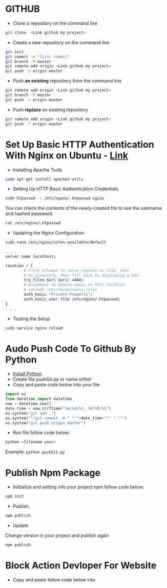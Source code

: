 # GITHUB
* Clone a repository on the command line
``` bash
git clone  <Link github my project>
```

* Create a new repository on the command line
``` bash
git init
git commit -m "first commit"
git branch -M master
git remote add origin <Link github my project>
git push -u origin master
```
* Push **an existing** repository from the command line
``` bash
git remote add origin <Link github my project>
git branch -M master
git push -u origin master
```
* Push **replace** an existing repository
``` bash
git remote add origin <Link github my project>
git push -f origin master
```

#  Set Up Basic HTTP Authentication With Nginx on Ubuntu - [Link](https://www.digitalocean.com/community/tutorials/how-to-set-up-basic-http-authentication-with-nginx-on-ubuntu-14-04)
* Installing Apache Tools
``` bash
sudo apt-get install apache2-utils
```
* Setting Up HTTP Basic Authentication Credentials

``` bash
sudo htpasswd -c /etc/nginx/.htpasswd nginx
```
You can check the contents of the newly-created file to see the username and hashed password.
``` bash
cat /etc/nginx/.htpasswd
```
* Updating the Nginx Configuration
``` bash
sudo nano /etc/nginx/sites-available/default
```
``` bash
. . .
server_name localhost;

location / {
        # First attempt to serve request as file, then
        # as directory, then fall back to displaying a 404.
        try_files $uri $uri/ =404;
        # Uncomment to enable naxsi on this location
        # include /etc/nginx/naxsi.rules
        auth_basic "Private Property";
        auth_basic_user_file /etc/nginx/.htpasswd;
}
. . .
```
* Testing the Setup
``` bash
sudo service nginx reload
```

# Audo Push Code To Github By Python
* [Install Python](https://www.python.org/)
* Create file pushGit.py or name orther
* Copy and paste code below into your file
``` python
import os
from datetime import datetime
now = datetime.now()
date_time = now.strftime("%m/%d/%Y, %H:%M:%S")
os.system("git add .")
os.system("""git commit -m " """+date_time+""" " """)
os.system("git push origin master")
```
* Run file follow code below:
```bash
python <filename your>
```
Example: ``` python pushGit.py ```

# Publish Npm Package
* Inittialize and setting info your project npm follow code below:
```bash
npm init
```
* Publish:
```bash
npm publish
```
* Update

Change version in your project and publish again
```bash
npm publish
```
# Block Action Devloper For Website
* Copy and paste follow code below into <script> tag:
```javascript
 document.addEventListener('contextmenu', event => event.preventDefault());
document.addEventListener("keydown", function (e) {
    //document.onkeydown = function(e) {
    // "I" key
    if (e.ctrlKey && e.shiftKey && e.keyCode == 73) {
        alert("Hành động đã bị chặn !");
        e.preventDefault();
    }
    // "J" key
    if (e.ctrlKey && e.shiftKey && e.keyCode == 74) {
        alert("Hành động đã bị chặn !");
        e.preventDefault();
    }
    // "S" key + macOS
    if (e.keyCode == 83 && (navigator.platform.match("Mac") ? e.metaKey : e.ctrlKey)) {
        alert("Hành động đã bị chặn !");
        e.preventDefault();
    }
    // "U" key
    if (e.ctrlKey && e.keyCode == 85) {
        alert("Hành động đã bị chặn !");
        e.preventDefault();
    }
    // "F12" key
    if (event.keyCode == 123) {
        alert("Hành động đã bị chặn !");
        e.preventDefault();
    }
}, false);
```